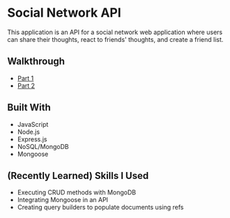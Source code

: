# Social Network API

This application is an API for a social network web application where users can share their thoughts, react to friends' thoughts, and create a friend list.

## Walkthrough
* [Part 1](https://drive.google.com/file/d/1r6z0-uin3gKbHHU9sPZvDktGxVg88AJQ/view)
* [Part 2](https://drive.google.com/file/d/1hqhEL7arKb8PzpcrjlXyJ0oUXR_4dpHI/view)

## Built With
* JavaScript
* Node.js
* Express.js
* NoSQL/MongoDB
* Mongoose

## (Recently Learned) Skills I Used
* Executing CRUD methods with MongoDB
* Integrating Mongoose in an API
* Creating query builders to populate documents using refs
